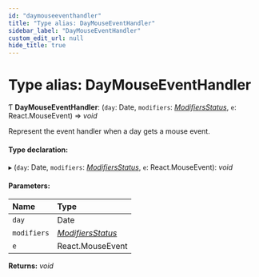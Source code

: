 ```yaml
---
id: "daymouseeventhandler"
title: "Type alias: DayMouseEventHandler"
sidebar_label: "DayMouseEventHandler"
custom_edit_url: null
hide_title: true
---
```


# Type alias: DayMouseEventHandler

Ƭ **DayMouseEventHandler**: (`day`: Date, `modifiers`: [*ModifiersStatus*](modifiersstatus.md), `e`: React.MouseEvent) => *void*

Represent the event handler when a day gets a mouse event.

#### Type declaration:

▸ (`day`: Date, `modifiers`: [*ModifiersStatus*](modifiersstatus.md), `e`: React.MouseEvent): *void*

#### Parameters:

Name | Type |
:------ | :------ |
`day` | Date |
`modifiers` | [*ModifiersStatus*](modifiersstatus.md) |
`e` | React.MouseEvent |

**Returns:** *void*
